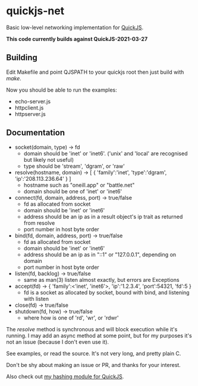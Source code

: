 # quickjs-net
Basic low-level networking implementation for [QuickJS](https://bellard.org/quickjs/).

**This code currently builds against QuickJS-2021-03-27**

## Building
Edit Makefile and point QJSPATH to your quickjs root then just build with *make*.

Now you should be able to run the examples:
 * echo-server.js
 * httpclient.js
 * httpserver.js

## Documentation

 * socket(domain, type) -> fd
   * domain should be 'inet' or 'inet6'. ('unix' and 'local' are recognised but likely not useful)
   * type should be 'stream', 'dgram', or 'raw'
 * resolve(hostname, domain) -> [ { 'family':'inet', 'type':'dgram', 'ip':'208.113.236.64' } ]
   * hostname such as "oneill.app" or "battle.net"
   * domain should be one of 'inet' or 'inet6'
 * connect(fd, domain, address, port) -> true/false
   * fd as allocated from socket
   * domain should be 'inet' or 'inet6'
   * address should be an ip as in a result object's ip trait as returned from resolve
   * port number in host byte order
 * bind(fd, domain, address, port) -> true/false
   * fd as allocated from socket
   * domain should be 'inet' or 'inet6'
   * address should be an ip as in "::1" or "127.0.0.1", depending on domain
   * port number in host byte order
 * listen(fd, backlog) -> true/false
   * same as man(3) listen almost exactly, but errors are Exceptions
 * accept(fd) -> { 'family':<'inet', 'inet6'>, 'ip':'1.2.3.4', 'port':54321, 'fd':5 }
   * fd is a socket as allocated by socket, bound with bind, and listening with listen
 * close(fd) -> true/false
 * shutdown(fd, how) -> true/false
   * where how is one of 'rd', 'wr', or 'rdwr'

The *resolve* method is synchronous and will block execution while it's running. I may add an async method at some point, but for my purposes it's not an issue (because I don't even use it).

See examples, or read the source. It's not very long, and pretty plain C.

Don't be shy about making an issue or PR, and thanks for your interest.

Also check out [my hashing module for QuickJS](https://github.com/danieloneill/quickjs-hash).

